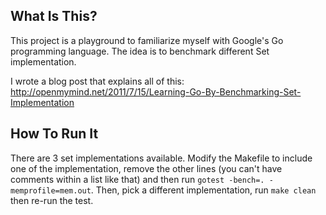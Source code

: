 ## What Is This? ##
This project is a playground to familiarize myself with Google's Go programming language. The idea is to benchmark different Set implementation.

I wrote a blog post that explains all of this:
<http://openmymind.net/2011/7/15/Learning-Go-By-Benchmarking-Set-Implementation>

## How To Run It ##
There are 3 set implementations available. Modify the Makefile to include one of the implementation, remove the other lines (you can't have comments within a list like that) and then run `gotest -bench=. -memprofile=mem.out`. Then, pick a different implementation, run `make clean` then re-run the test.